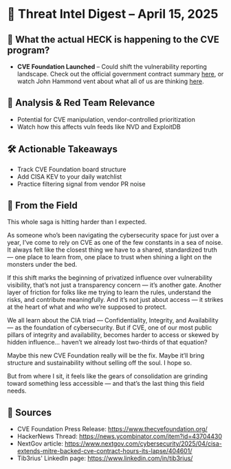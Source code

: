 # 🧠 Threat Intel Digest – April 15, 2025

## 🚨 What the actual HECK is happening to the CVE program?

- **CVE Foundation Launched** – Could shift the vulnerability reporting landscape. Check out the official government contract summary [here](https://www.usaspending.gov/award/CONT_AWD_70RCSJ24FR0000018_7001_70RSAT20D00000001_7001), or watch John Hammond vent about what all of us are thinking [here](https://www.youtube.com/watch?v=itbsfeqrRY4&themeRefresh=1).

## 🔎 Analysis & Red Team Relevance

- Potential for CVE manipulation, vendor-controlled prioritization
- Watch how this affects vuln feeds like NVD and ExploitDB

## 🛠️ Actionable Takeaways

- Track CVE Foundation board structure
- Add CISA KEV to your daily watchlist
- Practice filtering signal from vendor PR noise

## 💬 From the Field

This whole saga is hitting harder than I expected.

As someone who’s been navigating the cybersecurity space for just over a year, I’ve come to rely on CVE as one of the few constants in a sea of noise. It always felt like the closest thing we have to a shared, standardized truth — one place to learn from, one place to trust when shining a light on the monsters under the bed.

If this shift marks the beginning of privatized influence over vulnerability visibility, that’s not just a transparency concern — it’s another gate. Another layer of friction for folks like me trying to learn the rules, understand the risks, and contribute meaningfully. And it’s not just about access — it strikes at the heart of what and *who* we’re supposed to protect.

We all learn about the CIA triad — Confidentiality, Integrity, and Availability — as the foundation of cybersecurity. But if CVE, one of our most public pillars of integrity and availability, becomes harder to access or skewed by hidden influence… haven’t we already lost two-thirds of that equation?

Maybe this new CVE Foundation really will be the fix. Maybe it’ll bring structure and sustainability without selling off the soul. I hope so.

But from where I sit, it feels like the gears of consolidation are grinding toward something less accessible — and that’s the last thing this field needs.

## 🔗 Sources

- CVE Foundation Press Release: <https://www.thecvefoundation.org/>
- HackerNews Thread: <https://news.ycombinator.com/item?id=43704430>
- NextGov article: <https://www.nextgov.com/cybersecurity/2025/04/cisa-extends-mitre-backed-cve-contract-hours-its-lapse/404601/>
- Tib3rius' LinkedIn page: <https://www.linkedin.com/in/tib3rius/>
